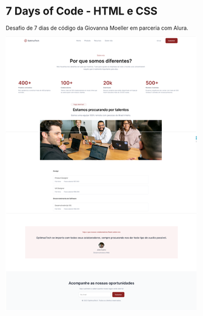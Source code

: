 # 7 Days of Code - HTML e CSS

Desafio de 7 dias de código da Giovanna Moeller em parceria com Alura.

<img src="visual.png">
